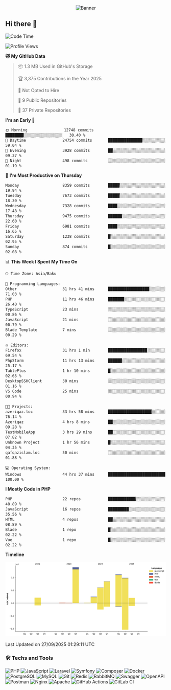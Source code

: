 <!--WALLPAPER-->
<p align='center'>
  <img src='assets/wallpapers/8.gif' alt='Banner'>
</p>
<!--/WALLPAPER-->

## Hi there 👋

<!--START_SECTION:waka-->
![Code Time](http://img.shields.io/badge/Code%20Time-353%20hrs%2044%20mins-blue)

![Profile Views](http://img.shields.io/badge/Profile%20Views-0-blue)

**🐱 My GitHub Data** 

> 📦 1.3 MB Used in GitHub's Storage 
 > 
> 🏆 3,375 Contributions in the Year 2025
 > 
> 🚫 Not Opted to Hire
 > 
> 📜 9 Public Repositories 
 > 
> 🔑 37 Private Repositories 
 > 
**I'm an Early 🐤** 

```text
🌞 Morning                12748 commits       ████████░░░░░░░░░░░░░░░░░   30.40 % 
🌆 Daytime                24754 commits       ███████████████░░░░░░░░░░   59.04 % 
🌃 Evening                3928 commits        ██░░░░░░░░░░░░░░░░░░░░░░░   09.37 % 
🌙 Night                  498 commits         ░░░░░░░░░░░░░░░░░░░░░░░░░   01.19 % 
```
📅 **I'm Most Productive on Thursday** 

```text
Monday                   8359 commits        █████░░░░░░░░░░░░░░░░░░░░   19.94 % 
Tuesday                  7673 commits        █████░░░░░░░░░░░░░░░░░░░░   18.30 % 
Wednesday                7328 commits        ████░░░░░░░░░░░░░░░░░░░░░   17.48 % 
Thursday                 9475 commits        ██████░░░░░░░░░░░░░░░░░░░   22.60 % 
Friday                   6981 commits        ████░░░░░░░░░░░░░░░░░░░░░   16.65 % 
Saturday                 1238 commits        █░░░░░░░░░░░░░░░░░░░░░░░░   02.95 % 
Sunday                   874 commits         █░░░░░░░░░░░░░░░░░░░░░░░░   02.08 % 
```


📊 **This Week I Spent My Time On** 

```text
🕑︎ Time Zone: Asia/Baku

💬 Programming Languages: 
Other                    31 hrs 41 mins      ██████████████████░░░░░░░   71.03 % 
PHP                      11 hrs 46 mins      ███████░░░░░░░░░░░░░░░░░░   26.40 % 
TypeScript               23 mins             ░░░░░░░░░░░░░░░░░░░░░░░░░   00.86 % 
JavaScript               21 mins             ░░░░░░░░░░░░░░░░░░░░░░░░░   00.79 % 
Blade Template           7 mins              ░░░░░░░░░░░░░░░░░░░░░░░░░   00.29 % 

🔥 Editors: 
Firefox                  31 hrs 1 min        █████████████████░░░░░░░░   69.54 % 
PhpStorm                 11 hrs 13 mins      ██████░░░░░░░░░░░░░░░░░░░   25.17 % 
TablePlus                1 hr 10 mins        █░░░░░░░░░░░░░░░░░░░░░░░░   02.65 % 
DesktopSSHClient         30 mins             ░░░░░░░░░░░░░░░░░░░░░░░░░   01.16 % 
VS Code                  25 mins             ░░░░░░░░░░░░░░░░░░░░░░░░░   00.94 % 

🐱‍💻 Projects: 
azeriqaz.loc             33 hrs 58 mins      ███████████████████░░░░░░   76.14 % 
Azeriqaz                 4 hrs 8 mins        ██░░░░░░░░░░░░░░░░░░░░░░░   09.28 % 
TestMobileApp            3 hrs 29 mins       ██░░░░░░░░░░░░░░░░░░░░░░░   07.82 % 
Unknown Project          1 hr 56 mins        █░░░░░░░░░░░░░░░░░░░░░░░░   04.35 % 
qafqazislam.loc          50 mins             ░░░░░░░░░░░░░░░░░░░░░░░░░   01.88 % 

💻 Operating System: 
Windows                  44 hrs 37 mins      █████████████████████████   100.00 % 
```

**I Mostly Code in PHP** 

```text
PHP                      22 repos            ████████████░░░░░░░░░░░░░   48.89 % 
JavaScript               16 repos            █████████░░░░░░░░░░░░░░░░   35.56 % 
HTML                     4 repos             ██░░░░░░░░░░░░░░░░░░░░░░░   08.89 % 
Blade                    1 repo              █░░░░░░░░░░░░░░░░░░░░░░░░   02.22 % 
Vue                      1 repo              █░░░░░░░░░░░░░░░░░░░░░░░░   02.22 % 
```



**Timeline**

![Lines of Code chart](https://raw.githubusercontent.com/feridnesibzade/feridnesibzade/main/assets/bar_graph.png)


 Last Updated on 27/09/2025 01:29:11 UTC
<!--END_SECTION:waka-->

### 🛠️ Techs and Tools

![PHP](https://img.shields.io/badge/PHP-777BB4?style=for-the-badge&logo=php&logoColor=white)
![JavaScript](https://img.shields.io/badge/JavaScript-F7DF1E?style=for-the-badge&logo=javascript&logoColor=000)
![Laravel](https://img.shields.io/badge/Laravel-F55247?style=for-the-badge&logo=laravel&logoColor=white)
![Symfony](https://img.shields.io/badge/Symfony-000000?style=for-the-badge&logo=symfony&logoColor=white)
![Composer](https://img.shields.io/badge/Composer-885630?style=for-the-badge&logo=composer&logoColor=white)
![Docker](https://img.shields.io/badge/Docker-2496ED?style=for-the-badge&logo=docker&logoColor=white)
![PostgreSQL](https://img.shields.io/badge/PostgreSQL-4169E1?style=for-the-badge&logo=postgresql&logoColor=white)
![MySQL](https://img.shields.io/badge/MySQL-4479A1?style=for-the-badge&logo=mysql&logoColor=white)
![Git](https://img.shields.io/badge/Git-F05032?style=for-the-badge&logo=git&logoColor=white)
![Redis](https://img.shields.io/badge/Redis-DC382D?style=for-the-badge&logo=redis&logoColor=white)
![RabbitMQ](https://img.shields.io/badge/RabbitMQ-FF6600?style=for-the-badge&logo=rabbitmq&logoColor=white)
![Swagger](https://img.shields.io/badge/Swagger-85EA2D?style=for-the-badge&logo=swagger&logoColor=black)
![OpenAPI](https://img.shields.io/badge/OpenAPI-6BA539?style=for-the-badge&logo=openapiinitiative&logoColor=white)
![Postman](https://img.shields.io/badge/Postman-FF6C37?style=for-the-badge&logo=postman&logoColor=white)
![Nginx](https://img.shields.io/badge/Nginx-009639?style=for-the-badge&logo=nginx&logoColor=white)
![Apache](https://img.shields.io/badge/Apache-D22128?style=for-the-badge&logo=apache&logoColor=white)
![GitHub Actions](https://img.shields.io/badge/GitHub%20Actions-2088FF?style=for-the-badge&logo=githubactions&logoColor=white)
![GitLab CI](https://img.shields.io/badge/GitLab%20CI-FC6D26?style=for-the-badge&logo=gitlab&logoColor=white)


